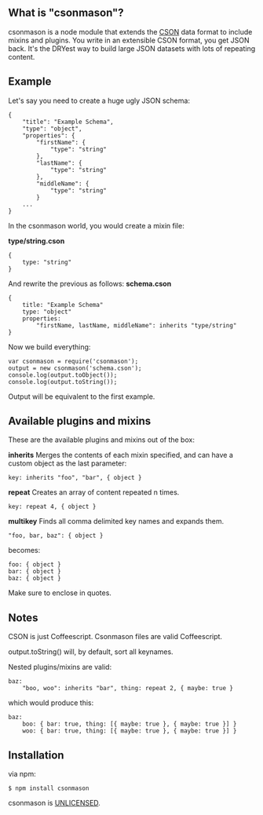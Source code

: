 ## What is "csonmason"?

csonmason is a node module that extends the [CSON](https://github.com/bevry/cson) data format to include mixins and plugins. You write in an extensible CSON format, you get JSON back. It's the DRYest way to build large JSON datasets with lots of repeating content.

## Example

Let's say you need to create a huge ugly JSON schema:

    {
        "title": "Example Schema",
        "type": "object",
        "properties": {
            "firstName": {
                "type": "string"
            },
            "lastName": {
                "type": "string"
            },
            "middleName": {
                "type": "string"
            }
        ...
    }

In the csonmason world, you would create a mixin file:

**type/string.cson**

    {
        type: "string"
    }

And rewrite the previous as follows:
**schema.cson**

    {
        title: "Example Schema"
        type: "object"
        properties:
            "firstName, lastName, middleName": inherits "type/string"
    }

Now we build everything:

    var csonmason = require('csonmason');
    output = new csonmason('schema.cson');
    console.log(output.toObject());
    console.log(output.toString());

Output will be equivalent to the first example.

## Available plugins and mixins

These are the available plugins and mixins out of the box:

**inherits**
Merges the contents of each mixin specified, and can have a custom object as the last parameter:

    key: inherits "foo", "bar", { object }

**repeat**
Creates an array of content repeated n times.

    key: repeat 4, { object }

**multikey**
Finds all comma delimited key names and expands them.

    "foo, bar, baz": { object }

becomes:

    foo: { object }
    bar: { object }
    baz: { object }

Make sure to enclose in quotes.

## Notes

CSON is just Coffeescript. Csonmason files are valid Coffeescript.

output.toString() will, by default, sort all keynames.

Nested plugins/mixins are valid:

    baz:
        "boo, woo": inherits "bar", thing: repeat 2, { maybe: true }

which would produce this:

    baz:
        boo: { bar: true, thing: [{ maybe: true }, { maybe: true }] }
        woo: { bar: true, thing: [{ maybe: true }, { maybe: true }] }

## Installation

via npm:

    $ npm install csonmason

csonmason is [UNLICENSED](http://unlicense.org/).

